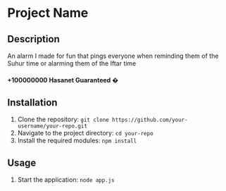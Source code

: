 # Project Name

## Description
An alarm I made for fun that pings everyone when reminding them of the Suhur time or alarming them of the Iftar time

#### +100000000 Hasanet Guaranteed �

## Installation
1. Clone the repository: 
```git clone https://github.com/your-username/your-repo.git```
2. Navigate to the project directory: `cd your-repo`
3. Install the required modules: 
```npm install```

## Usage
1. Start the application: 
```node app.js```